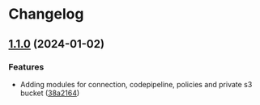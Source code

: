 # Changelog

## [1.1.0](https://github.com/fixer-coder/terraform-projects/compare/terraform-aws-s3-private-bucket-v1.0.0...terraform-aws-s3-private-bucket-v1.1.0) (2024-01-02)


### Features

* Adding modules for connection, codepipeline, policies and private s3 bucket ([38a2164](https://github.com/fixer-coder/terraform-projects/commit/38a216472e72006e99248a5c2cf624e4066e8a58))

